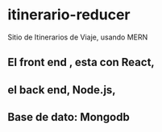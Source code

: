 # itinerario-reducer
Sitio de Itinerarios de Viaje, usando MERN

## El front end , esta con React,
## el back end, Node.js,
## Base de dato: Mongodb

